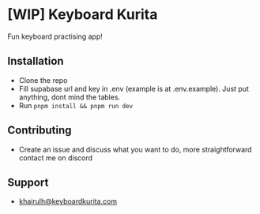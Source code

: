 # [WIP] Keyboard Kurita

Fun keyboard practising app!

## Installation
- Clone the repo
- Fill supabase url and key in .env (example is at .env.example). Just put anything, dont mind the tables.
- Run `pnpm install && pnpm run dev`

## Contributing
- Create an issue and discuss what you want to do, more straightforward contact me on discord

## Support
- [khairulh@keyboardkurita.com](khairulh@keyboardkurita.com)